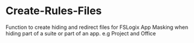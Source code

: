 # Create-Rules-Files

Function to create hiding and redirect files for FSLogix App Masking when hiding part of a suite or part of an app.  e.g Project and Office